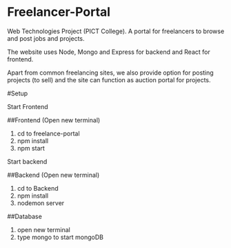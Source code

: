 # Freelancer-Portal
Web Technologies Project (PICT College). A portal for freelancers to browse and post jobs and projects.

The website uses Node, Mongo and Express for backend and React for frontend.

Apart from common freelancing sites, we also provide option for posting projects (to sell) and the site can function as auction portal for projects.

#Setup 

Start Frontend

##Frontend (Open new terminal)

1. cd to freelance-portal
2. npm install
3. npm start

Start backend

##Backend (Open new terminal)

1. cd to Backend
2. npm install
3. nodemon server

##Database

1. open new terminal 
2. type mongo to start mongoDB


